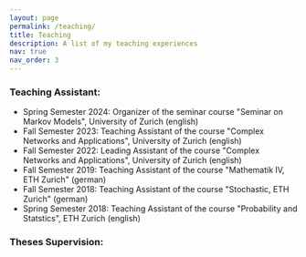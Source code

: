 ```yaml
---
layout: page
permalink: /teaching/
title: Teaching
description: A list of my teaching experiences
nav: true
nav_order: 3
---
```


### Teaching Assistant:
* Spring Semester 2024: Organizer of the seminar course "Seminar on Markov Models", University of Zurich (english)
* Fall Semester 2023: Teaching Assistant of the course "Complex Networks and Applications", University of Zurich (english)
* Fall Semester 2022: Leading Assistant of the course "Complex Networks and Applications", University of Zurich (english)
* Fall Semester 2019: Teaching Assistant of the course "Mathematik IV, ETH Zurich" (german)
* Fall Semester 2018: Teaching Assistant of the course "Stochastic, ETH Zurich" (german)
* Spring Semester 2018: Teaching Assistant of the course "Probability and Statstics", ETH Zurich (english)

### Theses Supervision:
